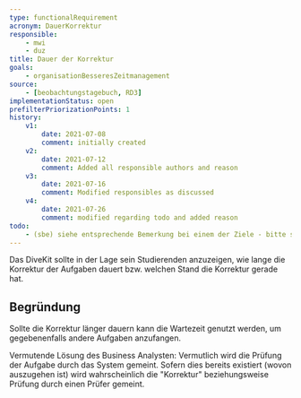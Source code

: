 ```yaml
---
type: functionalRequirement
acronym: DauerKorrektur
responsible:
    - mwi
    - duz
title: Dauer der Korrektur
goals:
    - organisationBesseresZeitmanagement
source:
    - [beobachtungstagebuch, RD3]
implementationStatus: open
prefilterPriorizationPoints: 1
history:
    v1:
        date: 2021-07-08
        comment: initially created
    v2:
        date: 2021-07-12
        comment: Added all responsible authors and reason
    v3:
        date: 2021-07-16
        comment: Modified responsibles as discussed
    v4:
        date: 2021-07-26
        comment: modified regarding todo and added reason
todo:
    - (sbe) siehe entsprechende Bemerkung bei einem der Ziele - bitte schreiben Sie noch kurz, wieso Sie etwas vermuten müssen.
---
```


Das DiveKit sollte in der Lage sein Studierenden anzuzeigen, wie lange die Korrektur der Aufgaben dauert bzw. welchen Stand die Korrektur gerade hat.

## Begründung
Sollte die Korrektur länger dauern kann die Wartezeit genutzt werden, um gegebenenfalls andere Aufgaben anzufangen.

Vermutende Lösung des Business Analysten: Vermutlich wird die Prüfung der Aufgabe durch das System gemeint. Sofern dies bereits existiert (wovon auszugehen ist) wird wahrscheinlich die "Korrektur" beziehungsweise Prüfung durch einen Prüfer gemeint.
